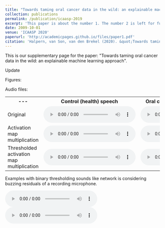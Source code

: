 ```yaml
---
title: "Towards taming oral cancer data in the wild: an explainable machine learning approach"
collection: publications
permalink: /publication/icaasp-2019
excerpt: 'This paper is about the number 1. The number 2 is left for future work.'
date: 2009-10-01
venue: 'ICAASP 2020'
paperurl: 'http://academicpages.github.io/files/paper1.pdf'
citation: 'Halpern, van Son, van den Brekel (2020). &quot;Towards taming oral cancer data in the wild: an explainable machine learning approach; <i>ICASSP</i>. 1(1).'
---
```


This is our supplementary page for the paper: "Towards taming oral cancer data in the wild: an explainable machine learning approach".

Update

Figures:


Audio files:

 <table style="width:100%">
  <tr>
    <th>---</th>
    <th>Control (health) speech</th>
    <th>Oral cancer (pathological) speech</th>
  </tr>
  <tr>
    <td>Original</td>
    <td>
 <audio controls>
  <source src="/images/original_healthy13.wav" type="audio/wav">
</audio> 
</td>
    <td>
 <audio controls>
  <source src="/images/original18.wav" type="audio/wav">
</audio> 
</td>
  </tr>
  <tr>
    <td>Activation map multiplication</td>
    <td>
 <audio controls>
  <source src="/images/modified_healthy13.wav" type="audio/wav">
</audio> 
</td>
    <td>

 <audio controls>
  <source src="/images/modified18.wav" type="audio/wav">
</audio> 

</td>
  </tr>
  <tr>
    <td>Thresholded activation map multiplication</td>
    <td>
 <audio controls>
  <source src="/images/modified_th_healthy13.wav" type="audio/wav">
</audio> 
</td>
    <td>
 <audio controls>
  <source src="/images/modified_th18.wav" type="audio/wav">
</audio> 
</td>
  </tr>
</table> 

Examples with binary thresholding sounds like network is considering buzzing residuals of a recording microphone.


 <audio controls>
  <source src="/images/healthymodified_bth4.wav" type="audio/wav">
</audio> 
 <audio controls>
  <source src="/images/healthymodified_bth6.wav" type="audio/wav">
</audio> 






